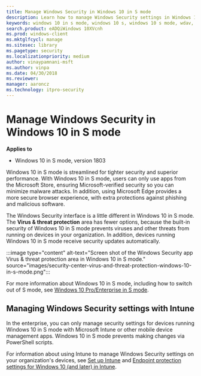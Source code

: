 ```yaml
---
title: Manage Windows Security in Windows 10 in S mode
description: Learn how to manage Windows Security settings in Windows 10 in S mode. Windows 10 in S mode is streamlined for tighter security and superior performance.
keywords: windows 10 in s mode, windows 10 s, windows 10 s mode, wdav, smartscreen, antivirus, wdsc, firewall, device health, performance, Edge, browser, family, parental options, security, windows
search.product: eADQiWindows 10XVcnh
ms.prod: windows-client
ms.mktglfcycl: manage
ms.sitesec: library
ms.pagetype: security
ms.localizationpriority: medium
author: vinaypamnani-msft
ms.author: vinpa
ms.date: 04/30/2018
ms.reviewer: 
manager: aaroncz
ms.technology: itpro-security
---
```


# Manage Windows Security in Windows 10 in S mode

**Applies to**

- Windows 10 in S mode, version 1803

Windows 10 in S mode is streamlined for tighter security and superior performance. With Windows 10 in S mode, users can only use apps from the Microsoft Store, ensuring Microsoft-verified security so you can minimize malware attacks. In addition, using Microsoft Edge provides a more secure browser experience, with extra protections against phishing and malicious software.

The Windows Security interface is a little different in Windows 10 in S mode. The **Virus & threat protection** area has fewer options, because the built-in security of Windows 10 in S mode prevents viruses and other threats from running on devices in your organization. In addition, devices running Windows 10 in S mode receive security updates automatically.

:::image type="content" alt-text="Screen shot of the Windows Security app Virus & threat protection area in Windows 10 in S mode." source="images/security-center-virus-and-threat-protection-windows-10-in-s-mode.png":::

For more information about Windows 10 in S mode, including how to switch out of S mode, see [Windows 10 Pro/Enterprise in S mode](/windows/deployment/windows-10-pro-in-s-mode).

## Managing Windows Security settings with Intune

In the enterprise, you can only manage security settings for devices running Windows 10 in S mode with Microsoft Intune or other mobile device management apps. Windows 10 in S mode prevents making changes via PowerShell scripts.

For information about using Intune to manage Windows Security settings on your organization's devices, see [Set up Intune](/intune/setup-steps) and [Endpoint protection settings for Windows 10 (and later) in Intune](/intune/endpoint-protection-windows-10).